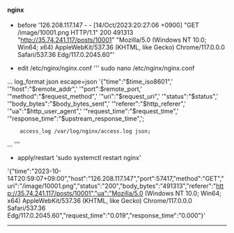 #### nginx
- before
'126.208.117.147 - - [14/Oct/2023:20:27:06 +0900] "GET /image/10001.png HTTP/1.1" 200 491313 "http://35.74.241.117/posts/10001" "Mozilla/5.0 (Windows NT 10.0; Win64; x64) AppleWebKit/537.36 (KHTML, like Gecko) Chrome/117.0.0.0 Safari/537.36 Edg/117.0.2045.60"'

- edit /etc/nginx/nginx.conf
'''
sudo nano /etc/nginx/nginx.conf

...
        log_format json escape=json     '{"time":"$time_iso8601",'
                                        '"host":"$remote_addr",'
                                        '"port":$remote_port,'
                                        '"method":"$request_method",'
                                        '"uri":"$request_uri",'
                                        '"status":"$status",'
                                        '"body_bytes":"$body_bytes_sent",'
                                        '"referer":"$http_referer",'
                                        '"ua":"$http_user_agent",'
                                        '"request_time":"$request_time",'
                                        '"response_time":"$upstream_response_time",';

        access_log /var/log/nginx/access.log json;
...
'''

- apply/restart
'sudo systemctl restart nginx'

'{"time":"2023-10-14T20:59:07+09:00","host":"126.208.117.147","port":57417,"method":"GET","uri":"/image/10001.png","status":"200","body_bytes":"491313","referer":"http://35.74.241.117/posts/10001","ua":"Mozilla/5.0 (Windows NT 10.0; Win64; x64) AppleWebKit/537.36 (KHTML, like Gecko) Chrome/117.0.0.0 Safari/537.36 Edg/117.0.2045.60","request_time":"0.019","response_time":"0.000"}'

---
